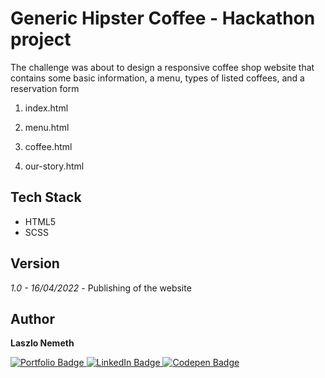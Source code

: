 # Generic Hipster Coffee - Hackathon project

The challenge was about to design a responsive coffee shop website that contains some basic information, a menu, types of listed coffees, and a reservation form

1. index.html

2. menu.html

3. coffee.html

4. our-story.html
## Tech Stack

- HTML5
- SCSS
## Version

*1.0 - 16/04/2022* - Publishing of the website
## Author

<b>Laszlo Nemeth</b>

<div id="badges">
  <a href="https://lac0220.github.io/lac0220/">
    <img src="https://img.shields.io/badge/Portfolio-red?style=for-the-badge&logo=logoColor=white" alt="Portfolio Badge"/>
  </a>
  <a href="https://www.linkedin.com/in/nemeth0220">
    <img src="https://img.shields.io/badge/LinkedIn-blue?style=for-the-badge&logo=linkedin&logoColor=white" alt="LinkedIn Badge"/>
  </a>
  <a href="https://codepen.io/lac0220/">
    <img src="https://img.shields.io/badge/Codepen-black?style=for-the-badge&logo=codepen&logoColor=white" alt="Codepen Badge"/>
  </a>
</div>


